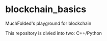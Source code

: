 # blockchain_basics
MuchFolded's playground for blockchain

This repository is divied into two: C++/Python
